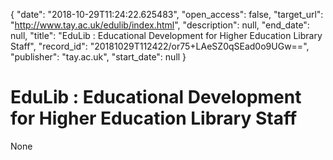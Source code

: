 {
  "date": "2018-10-29T11:24:22.625483", 
  "open_access": false, 
  "target_url": "http://www.tay.ac.uk/edulib/index.html", 
  "description": null, 
  "end_date": null, 
  "title": "EduLib : Educational Development for Higher Education Library Staff", 
  "record_id": "20181029T112422/or75+LAeSZ0qSEad0o9UGw==", 
  "publisher": "tay.ac.uk", 
  "start_date": null
}

# EduLib : Educational Development for Higher Education Library Staff

None